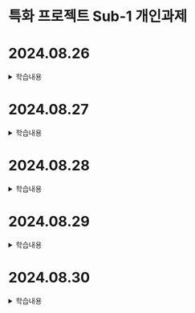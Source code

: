 # 특화 프로젝트 Sub-1 개인과제

# 2024.08.26
<details>
<summary>학습내용</summary>
<div markdown="1">

# 스마트폰 앱 종류

## 1. 네이티브 앱
![Android](https://img.shields.io/badge/-Android-3DDC84?style=flat-square&logo=android&logoColor=white)
![Java](https://img.shields.io/badge/-Java-007396?style=flat-square&logo=java&logoColor=white)
![Kotlin](https://img.shields.io/badge/-Kotlin-0095D5?style=flat-square&logo=kotlin&logoColor=white)
![Android Studio](https://img.shields.io/badge/-Android%20Studio-3DDC84?style=flat-square&logo=android-studio&logoColor=white)

![Apple](https://img.shields.io/badge/-Apple-000000?style=flat-square&logo=apple&logoColor=white)
![Swift](https://img.shields.io/badge/-Swift-FA7343?style=flat-square&logo=swift&logoColor=white)
![Objective-C](https://img.shields.io/badge/-Objective--C-438eff?style=flat-square&logo=apple&logoColor=white)
![Xcode](https://img.shields.io/badge/-Xcode-147EFB?style=flat-square&logo=xcode&logoColor=white)

**OS에 특화된 개발**
- 장점: 가장 뛰어난 성능, 많은 기능 사용 가능
- 단점: 필요한 지식이 많아 개발 속도 느림

## 2. 크로스 플랫폼
![React Native](https://img.shields.io/badge/-React%20Native-61DAFB?style=flat-square&logo=react&logoColor=black)
![JavaScript](https://img.shields.io/badge/-JavaScript-F7DF1E?style=flat-square&logo=javascript&logoColor=black)

![Flutter](https://img.shields.io/badge/-Flutter-02569B?style=flat-square&logo=flutter&logoColor=white)
![Dart](https://img.shields.io/badge/-Dart-0175C2?style=flat-square&logo=dart&logoColor=white)

**하나의 언어로 여러 플랫폼 개발**
- 장점: 빠른 개발 가능
- 단점: 네이티브 대비 낮은 성능 및 기능 제한

## 3. 하이브리드 앱
![HTML5](https://img.shields.io/badge/-HTML5-E34F26?style=flat-square&logo=html5&logoColor=white)
![CSS3](https://img.shields.io/badge/-CSS3-1572B6?style=flat-square&logo=css3&logoColor=white)
![JavaScript](https://img.shields.io/badge/-JavaScript-F7DF1E?style=flat-square&logo=javascript&logoColor=black)

**하나의 언어로 여러 플랫폼 개발**
- 장점: 빠른 개발 가능
- 단점: 네이티브 대비 낮은 성능 및 기능 제한

# React Native? Expo?

![Android](https://img.shields.io/badge/-Android-3DDC84?style=flat-square&logo=android&logoColor=white)
![Apple](https://img.shields.io/badge/-iOS-000000?style=flat-square&logo=apple&logoColor=white)
&rarr;
![React Native](https://img.shields.io/badge/-React%20Native-61DAFB?style=flat-square&logo=react&logoColor=black)
&rarr;
![Expo](https://img.shields.io/badge/-Expo-000020?style=flat-square&logo=expo&logoColor=white)

React Native는 Android, iOS OS에서 별도로 개발하는 어려움을 해결하기 위해, JavaScript를 사용해서 한번에 개발할 수 있도록 FaceBook에서 출시한 크로스 플랫폼 프레임워크이다.

Expo는 이런 React Native를 더욱 단순화 해서 개발하기 쉽게 만든 Tool 이다.

Native &rarr; React Native &rarr; Expo 순으로 점점 더 직관적으로 쉽게 개발할 수 있지만, 반대로 새로운 기술이 Native에서 출시된 경우 반영되는 속도가 느리다는 단점이 있다. 이에 따라 Native에서 사용가능한 기능들을 Expo에서는 사용하지 못하는 경우가 발생한다.

# 실습 내용
Expo를 사용해서 React Native 프로젝트를 생성하고, 안드로이드 환경에서 생성한 앱을 실행해보는 간단한 실습을 진행했다. 이후 기존 웹사이트를 WebView를 통해 앱 환경에서 실행시키는 실습을 진행했다. (Project Directory : React Native/test)

<p float="left">
  <img src="/images/20240826/figure1.jpg" width="100" />
  <img src="/images/20240826/figure1.jpg" width="100" /> 
</p>

## 참고 링크
- [Expo](https://expo.dev/)
- [React Native](https://reactnative.dev/)
- [Expo WebView Docs](https://docs.expo.dev/versions/latest/sdk/webview/)

</div>
</details>

# 2024.08.27
<details>
<summary>학습내용</summary>
<div markdown="1">
</div>
</details>

# 2024.08.28
<details>
<summary>학습내용</summary>
<div markdown="1">
</div>
</details>

# 2024.08.29
<details>
<summary>학습내용</summary>
<div markdown="1">
</div>
</details>

# 2024.08.30
<details>
<summary>학습내용</summary>
<div markdown="1">
</div>
</details>
